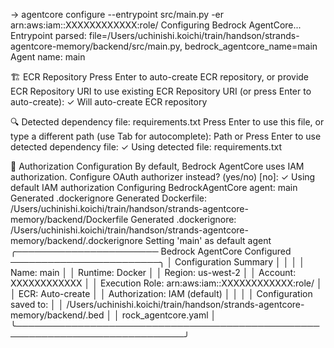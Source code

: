  → agentcore configure --entrypoint src/main.py -er arn:aws:iam::XXXXXXXXXXXX:role/
Configuring Bedrock AgentCore...
Entrypoint parsed: file=/Users/uchinishi.koichi/train/handson/strands-agentcore-memory/backend/src/main.py, bedrock_agentcore_name=main
Agent name: main

🏗️   ECR Repository
Press Enter to auto-create ECR repository, or provide ECR Repository URI to use
existing
ECR Repository URI (or press Enter to auto-create):
✓ Will auto-create ECR repository

🔍 Detected dependency file: requirements.txt
Press Enter to use this file, or type a different path (use Tab for
autocomplete):
Path or Press Enter to use detected dependency file:
✓ Using detected file: requirements.txt

🔐 Authorization Configuration
By default, Bedrock AgentCore uses IAM authorization.
Configure OAuth authorizer instead? (yes/no) [no]:
✓ Using default IAM authorization
Configuring BedrockAgentCore agent: main
Generated .dockerignore
Generated Dockerfile: /Users/uchinishi.koichi/train/handson/strands-agentcore-memory/backend/Dockerfile
Generated .dockerignore: /Users/uchinishi.koichi/train/handson/strands-agentcore-memory/backend/.dockerignore
Setting 'main' as default agent
╭─────────────────────── Bedrock AgentCore Configured ────────────────────────╮
│ Configuration Summary                                                       │
│                                                                             │
│ Name: main                                                                  │
│ Runtime: Docker                                                             │
│ Region: us-west-2                                                           │
│ Account: XXXXXXXXXXXX                                                       │
│ Execution Role: arn:aws:iam::XXXXXXXXXXXX:role/                             │
│ ECR: Auto-create                                                            │
│ Authorization: IAM (default)                                                │
│                                                                             │
│ Configuration saved to:                                                     │
│ /Users/uchinishi.koichi/train/handson/strands-agentcore-memory/backend/.bed │
│ rock_agentcore.yaml                                                         │
╰─────────────────────────────────────────────────────────────────────────────╯
